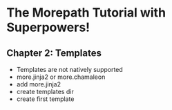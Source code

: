 # The Morepath Tutorial with Superpowers!

## Chapter 2: Templates

- Templates are not natively supported
- more.jinja2 or more.chamaleon
- add more.jinja2
- create templates dir
- create first template